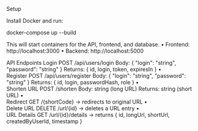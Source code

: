 Setup

Install Docker and run:

docker-compose up --build

This will start containers for the API, frontend, and database.
	•	Frontend: http://localhost:3000
	•	Backend: http://localhost:5000

 API Endpoints
 Login
POST /api/users/login
Body: { "login": "string", "password": "string" }
Returns: { id, login, token, expiresIn }
	•	
 Register
POST /api/users/register
Body: { "login": "string", "password": "string" }
Returns: { id, login, passwordHash, role }
	•	
 Shorten URL
POST /shorten
Body: string (long URL)
Returns: string (short URL)
	•	
 Redirect
GET /{shortCode} → redirects to original URL
	•	
 Delete URL
DELETE /url/{id} → deletes a URL entry
	•	
 URL Details
GET /url/{id}/details → returns { id, longUrl, shortUrl, createdByUserId, timestamp }
